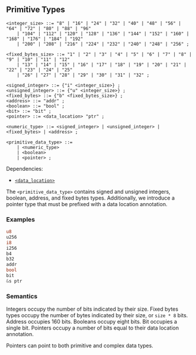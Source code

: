 ## Primitive Types

```ebnf
<integer_size> ::= "8" | "16" | "24" | "32" | "40" | "48" | "56" | "64" | "72" | "80" | "88" | "96"
    | "104" | "112" | "120" | "128" | "136" | "144" | "152" | "160" | "168" | "176" | "184" | "192"
    | "200" | "208" | "216" | "224" | "232" | "240" | "248" | "256" ;

<fixed_bytes_size> ::= "1" | "2" | "3" | "4" | "5" | "6" | "7" | "8" | "9" | "10" | "11" | "12"
    | "13" | "14" | "15" | "16" | "17" | "18" | "19" | "20" | "21" | "22" | "23" | "24" | "25"
    | "26" | "27" | "28" | "29" | "30" | "31" | "32" ;

<signed_integer> ::= {"i" <integer_size>} ;
<unsigned_integer> ::= {"u" <integer_size>} ;
<fixed_bytes> ::= {"b" <fixed_bytes_size>} ;
<address> ::= "addr" ;
<boolean> ::= "bool" ;
<bit> ::= "bit" ;
<pointer> ::= <data_location> "ptr" ;

<numeric_type> ::= <signed_integer> | <unsigned_integer> | <fixed_bytes> | <address> ;

<primitive_data_type> ::=
    | <numeric_type>
    | <boolean>
    | <pointer> ;
```

Dependencies:

- [`<data_location>`](../data-locations.md)

The `<primitive_data_type>` contains signed and unsigned integers, boolean, address, and fixed bytes
types. Additionally, we introduce a pointer type that must be prefixed with a data location
annotation.

### Examples

```rs
u8
u256
i8
i256
b4
b32
addr
bool
bit
&s ptr
```

### Semantics

Integers occupy the number of bits indicated by their size. Fixed bytes types occupy the number of
bytes indicated by their size, or `size * 8` bits. Address occupies 160 bits. Booleans occupy eight
bits. Bit occupies a single bit. Pointers occupy a number of bits equal to their data location annotation.

Pointers can point to both primitive and complex data types.
